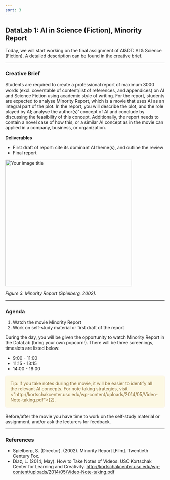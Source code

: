 ```yaml
---
sort: 3
---
```


## __DataLab 1: AI in Science (Fiction), Minority Report__

Today, we will start working on the final assignment of AI&DT: AI & Science (Fiction). A detailed description can be 
found in the creative brief. 

***

### __Creative Brief__

Students are required to create a professional report of maximum 3000 words (excl. cover/table of content/list of 
references, and appendices) on AI and Science Fiction using academic style of writing. For the report, students are 
expected to analyse Minority Report, which is a movie that uses AI as an integral part of the 
plot. In the report, you will describe the plot, and the role played by AI; analyse the author(s)’ concept of AI and 
conclude by discussing the feasibility of this concept. Additionally, the report needs to contain a novel case of how 
this, or a similar AI concept as in the movie can applied in a company, business, or organization. 

__Deliverables__
- First draft of report: cite its dominant AI theme(s), and outline the review 
- Final report

<img src="https://raw.githubusercontent.com/BredaUniversity/AAI-DM/main/docs/Year1/BlockA/DT%26AI/minority_report.jpg?token=ANZYLNAPWBT4WTL6EGPSRRLASK4YE" alt="Your image title" width="400"/>

*Figure 3. Minority Report (Spielberg, 2002).*

***

### __Agenda__

1. Watch the movie Minority Report
2. Work on self-study material or first draft of the report

During the day, you will be given the opportunity to watch Minority Report in the DataLab (bring your own popcorn!).
There will be three screenings, timeslots are listed below: 

- 9:00 - 11:00
- 11:15 - 13:15
- 14:00 - 16:00

<div style="padding: 15px; border: 1px solid transparent; border-color: transparent; margin-bottom: 20px; border-radius: 4px; color: #8a6d3b;; background-color: #fcf8e3; border-color: #faebcc;">
Tip: if you take notes during the movie, it will be easier to identify all the relevant AI concepts. For note taking 
strategies, visit <"http://kortschakcenter.usc.edu/wp-content/uploads/2014/05/Video-Note-taking.pdf">[2]</a>.
</div>   

Before/after the movie you have time to work on the self-study material or assignment, and/or ask the lecturers for 
feedback.

***

### __References__
- Spielberg, S. (Director). (2002). Minority Report [Film]. Twentieth Century Fox.
- Diaz, L. (2014, May). How to Take Notes of Videos. USC Kortschak Center for Learning and Creativity. http://kortschakcenter.usc.edu/wp-content/uploads/2014/05/Video-Note-taking.pdf

